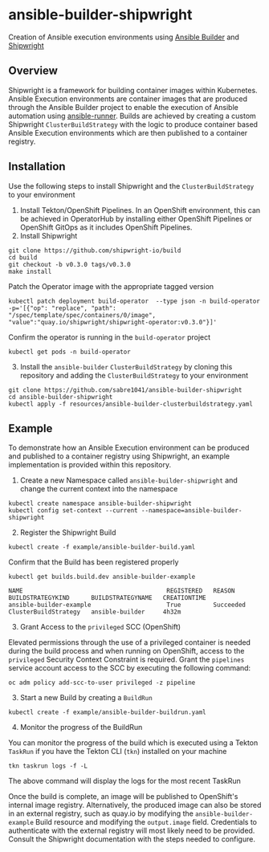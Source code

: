 # ansible-builder-shipwright

Creation of Ansible execution environments using [Ansible Builder](https://github.com/ansible/ansible-builder) and [Shipwright](https://github.com/ansible/ansible-builder)

## Overview

Shipwright is a framework for building container images within Kubernetes. Ansible Execution environments are container images that are produced through the Ansible Builder project to enable the execution of Ansible automation using [ansible-runner](https://github.com/ansible/ansible-runner). Builds are achieved by creating a custom Shipwright `ClusterBuildStrategy` with the logic to produce container based Ansible Execution environments which are then published to a container registry. 

## Installation

Use the following steps to install Shipwright and the `ClusterBuildStrategy` to your environment

1. Install Tekton/OpenShift Pipelines. In an OpenShift environment, this can be achieved in OperatorHub by installing either OpenShift Pipelines or OpenShift GitOps as it includes OpenShift Pipelines.
2. Install Shipwright

```
git clone https://github.com/shipwright-io/build
cd build
git checkout -b v0.3.0 tags/v0.3.0
make install
```

Patch the Operator image with the appropriate tagged version

```
kubectl patch deployment build-operator  --type json -n build-operator  -p='[{"op": "replace", "path": "/spec/template/spec/containers/0/image", "value":"quay.io/shipwright/shipwright-operator:v0.3.0"}]'
```

Confirm the operator is running in the `build-operator` project

```
kubectl get pods -n build-operator
```

3. Install the `ansible-builder` `ClusterBuildStrategy` by cloning this repository and adding the `ClusterBuildStrategy` to your environment

```
git clone https://github.com/sabre1041/ansible-builder-shipwright
cd ansible-builder-shipwright
kubectl apply -f resources/ansible-builder-clusterbuildstrategy.yaml
```

## Example

To demonstrate how an Ansible Execution environment can be produced and published to a container registry using Shipwright, an example implementation is provided within this repository.

1. Create a new Namespace called `ansible-builder-shipwright` and change the current context into the namespace

```
kubectl create namespace ansible-builder-shipwright
kubectl config set-context --current --namespace=ansible-builder-shipwright
```

2. Register the Shipwright Build

```
kubectl create -f example/ansible-builder-build.yaml
```

Confirm that the Build has been registered properly

```
kubectl get builds.build.dev ansible-builder-example

NAME                                        REGISTERED   REASON                        BUILDSTRATEGYKIND      BUILDSTRATEGYNAME   CREATIONTIME
ansible-builder-example                     True         Succeeded                     ClusterBuildStrategy   ansible-builder     4h32m
```

3. Grant Access to the `privileged` SCC (OpenShift)

Elevated permissions through the use of a privileged container is needed during the build process and when running on OpenShift, access to the `privileged` Security Context Constraint is required. Grant the `pipelines` service account access to the SCC by executing the following command:

```
oc adm policy add-scc-to-user privileged -z pipeline
```

3. Start a new Build by creating a `BuildRun`

```
kubectl create -f example/ansible-builder-buildrun.yaml
```

4. Monitor the progress of the BuildRun

You can monitor the progress of the build which is executed using a Tekton `TaskRun` if you have the Tekton CLI (`tkn`) installed on your machine

```
tkn taskrun logs -f -L
```

The above command will display the logs for the most recent TaskRun

Once the build is complete, an image will be published to OpenShift's internal image registry. Alternatively, the produced image can also be stored in an external registry, such as quay.io by modifying the `ansible-builder-example` Build resource and modifying the `output.image` field. Credentials to authenticate with the external registry will most likely need to be provided. Consult the Shipwright documentation with the steps needed to configure.